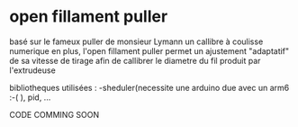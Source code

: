 # open fillament puller

basé sur le fameux puller de monsieur Lymann un callibre à coulisse numerique en plus, l'open fillament puller permet un ajustement "adaptatif" de sa vitesse de tirage afin de callibrer le diametre du fil produit par l'extrudeuse

bibliotheques utilisées : -sheduler(necessite une arduino due avec un arm6 :-(  ), pid, ...

CODE COMMING SOON
